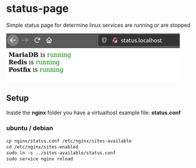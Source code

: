 # status-page

Simple status page for determine linux services are running or are stopped

![Service preview](service_preview.png)

## Setup

Inside the **nginx** folder you have a virtualhost example file: **status.conf**

### ubuntu / debian

```shell
cp nginx/status.conf /etc/nginx/sites-available
cd /etc/nginx/sites-enabled
sudo ln -s ../sites-available/status.conf
sudo service nginx reload
```
